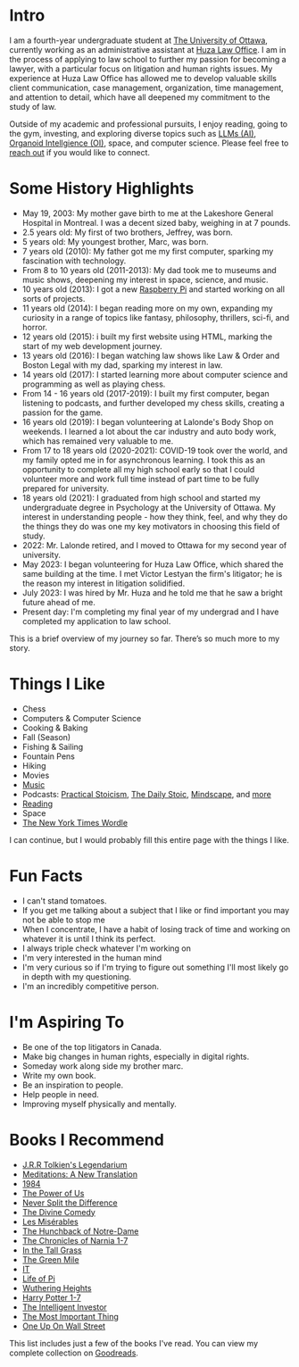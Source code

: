 # Intro

I am a fourth-year undergraduate student at [The University of Ottawa](https://www.uottawa.ca/), currently working as an administrative assistant at [Huza Law Office](https://lawcornwall.com). I am in the process of applying to law school to further my passion for becoming a lawyer, with a particular focus on litigation and human rights issues. My experience at Huza Law Office has allowed me to develop valuable skills client communication, case management, organization, time management, and attention to detail, which have all deepened my commitment to the study of law.

Outside of my academic and professional pursuits, I enjoy reading, going to the gym, investing, and exploring diverse topics such as [LLMs (AI)](https://en.wikipedia.org/wiki/Large_language_model), [Organoid Intellgience (OI)](https://en.wikipedia.org/wiki/Organoid_intelligence), space, and computer science. Please feel free to [reach out](http://holtzz.com/contact) if you would like to connect.

# Some History Highlights

- May 19, 2003: My mother gave birth to me at the Lakeshore General Hospital in Montreal. I was a decent sized baby, weighing in at 7 pounds.
- 2.5 years old: My first of two brothers, Jeffrey, was born.
- 5 years old: My youngest brother, Marc, was born.
- 7 years old (2010): My father got me my first computer, sparking my fascination with technology.
- From 8 to 10 years old (2011-2013): My dad took me to museums and music shows, deepening my interest in space, science, and music.
- 10 years old (2013): I got a new [Raspberry Pi](https://www.raspberrypi.com) and started working on all sorts of projects.
- 11 years old (2014): I began reading more on my own, expanding my curiosity in a range of topics like fantasy, philosophy, thrillers, sci-fi, and horror.
- 12 years old (2015): i built my first website using HTML, marking the start of my web development journey.
- 13 years old (2016): I began watching law shows like Law & Order and Boston Legal with my dad, sparking my interest in law.
- 14 years old (2017): I started learning more about computer science and programming as well as playing chess.
- From 14 - 16 years old (2017-2019): I built my first computer, began listening to podcasts, and further developed my chess skills, creating a passion for the game.
- 16 years old (2019): I began volunteering at Lalonde's Body Shop on weekends. I learned a lot about the car industry and auto body work, which has remained very valuable to me.
- From 17 to 18 years old (2020-2021): COVID-19 took over the world, and my family opted me in for asynchronous learning. I took this as an opportunity to complete all my high school early so that I could volunteer more and work full time instead of part time to be fully prepared for university.
- 18 years old (2021): I graduated from high school and started my undergraduate degree in Psychology at the University of Ottawa. My interest in understanding people - how they think, feel, and why they do the things they do was one my key motivators in choosing this field of study.
- 2022: Mr. Lalonde retired, and I moved to Ottawa for my second year of university.
- May 2023: I began volunteering for Huza Law Office, which shared the same building at the time. I met Victor Lestyan the firm's litigator; he is the reason my interest in litigation solidified.
- July 2023: I was hired by Mr. Huza and he told me that he saw a bright future ahead of me.
- Present day: I'm completing my final year of my undergrad and I have completed my application to law school.

This is a brief overview of my journey so far. There’s so much more to my story.

# Things I Like

- Chess
- Computers & Computer Science
- Cooking & Baking
- Fall (Season)
- Fishing & Sailing
- Fountain Pens
- Hiking
- Movies
- [Music](https://open.spotify.com/user/k9taie3feffp4e4z4g1l6n8pp?si=Rh1k8dpzTxmVW4qYOlYezQ&nd=1&dlsi=6b2e39f9ed9549b9)
- Podcasts: [Practical Stoicism](https://www.stoicismpod.com/about/), [The Daily Stoic](https://dailystoic.com/podcast/), [Mindscape](https://www.preposterousuniverse.com/podcast/), and [more](https://podcastcharts.byspotify.com)
- [Reading](https://www.goodreads.com/Holtzz)
- Space
- [The New York Times Wordle](https://www.nytimes.com/games/wordle/index.html)

I can continue, but I would probably fill this entire page with the things I like.

# Fun Facts

- I can't stand tomatoes.
- If you get me talking about a subject that I like or find important you may not be able to stop me
- When I concentrate, I have a habit of losing track of time and working on whatever it is until I think its perfect.
- I always triple check whatever I'm working on 
- I'm very interested in the human mind 
- I'm very curious so if I'm trying to figure out something I'll most likely go in depth with my questioning.
- I'm an incredibly competitive person. 

# I'm Aspiring To

- Be one of the top litigators in Canada.
- Make big changes in human rights, especially in digital rights.
- Someday work along side my brother marc.
- Write my own book.
- Be an inspiration to people.
- Help people in need.
- Improving myself physically and mentally.

# Books I Recommend

- [J.R.R Tolkien's Legendarium](https://en.wikipedia.org/wiki/Tolkien%27s_legendarium)
- [Meditations: A New Translation](https://www.goodreads.com/book/show/61354484-meditations)
- [1984](https://www.goodreads.com/book/show/61439040-1984)
- [The Power of Us](https://www.goodreads.com/book/show/56620845-the-power-of-us)
- [Never Split the Difference](https://www.goodreads.com/book/show/123857637-never-split-the-difference?ac=1&from_search=true&qid=jkBhLXk0O8&rank=1)
- [The Divine Comedy](https://www.goodreads.com/book/show/6656.The_Divine_Comedy)
- [Les Misérables](https://www.goodreads.com/book/show/36377471-les-miserables)
- [The Hunchback of Notre-Dame](https://www.goodreads.com/book/show/30597.The_Hunchback_of_Notre_Dame)
- [The Chronicles of Narnia 1-7](https://www.goodreads.com/book/show/11127.The_Chronicles_of_Narnia?from_search=true&from_srp=true&qid=W6B4vboCu0&rank=2)
- [In the Tall Grass](https://www.goodreads.com/book/show/15825932-in-the-tall-grass)
- [The Green Mile](https://www.goodreads.com/book/show/11566.The_Green_Mile)
- [IT](https://www.goodreads.com/book/show/830502.It)
- [Life of Pi](https://www.goodreads.com/book/show/4214.Life_of_Pi)
- [Wuthering Heights](https://www.goodreads.com/book/show/6185.Wuthering_Heights)
- [Harry Potter 1-7](https://www.goodreads.com/book/show/59223802-harry-potter)
- [The Intelligent Investor](https://www.goodreads.com/book/show/106835.The_Intelligent_Investor)
- [The Most Important Thing](https://www.goodreads.com/book/show/10454418-the-most-important-thing)
- [One Up On Wall Street](hhttps://www.goodreads.com/ca/book/show/762462)

This list includes just a few of the books I've read. You can view my complete collection on [Goodreads](https://www.goodreads.com/Holtzz).